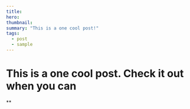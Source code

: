 ```yaml
---
title:
hero:
thumbnail:
summary: "This is a one cool post!"
tags: 
  - post
  - sample
---
```


# This is a one cool post. Check it out when you can

**
